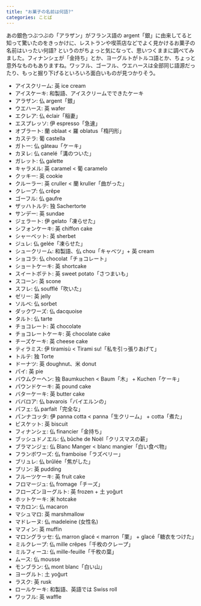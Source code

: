 ```yaml
---
title: "お菓子の名前は何語?"
categories: ことば
---
```


あの銀色つぶつぶの「アラザン」がフランス語の argent「銀」に由来してると知って驚いたのをきっかけに、レストランや喫茶店などでよく見かけるお菓子の名前はいったい何語? というのがちょっと気になって、思いつくままに調べてみました。フィナンシェが「金持ち」とか、ヨーグルトがトルコ語とか、ちょっと意外なものもありますね。ワッフル、ゴーフル、ウエハースは全部同じ語源だったり、もっと掘り下げるといろいろ面白いものが見つかりそう。

- アイスクリーム: 英 ice cream
- アイスケーキ: 和製語、アイスクリームでできたケーキ
- アラザン: 仏 argent「銀」
- ウエハース: 英 wafer
- エクレア: 仏 éclair「稲妻」
- エスプレッソ: 伊 espresso「急速」
- オブラート: 蘭 oblaat < 羅 oblatus「楕円形」
- カステラ: 葡 castella
- ガトー: 仏 gâteau「ケーキ」
- カヌレ: 仏 canelé「溝のついた」
- ガレット: 仏 galette
- キャラメル: 英 caramel < 葡 caramelo
- クッキー: 英 cookie
- クルーラー: 英 cruller < 蘭 kruller「曲がった」
- クレープ: 仏 crêpe
- ゴーフル: 仏 gaufre
- ザッハトルテ: 独 Sachertorte
- サンデー: 英 sundae
- ジェラート: 伊 gelato「凍らせた」
- シフォンケーキ: 英 chiffon cake
- シャーベット: 英 sherbet
- ジュレ: 仏 gelée「凍らせた」
- シュークリーム: 和製語、仏 chou「キャベツ」+ 英 cream
- ショコラ: 仏 chocolat「チョコレート」
- ショートケーキ: 英 shortcake
- スイートポテト: 英 sweet potato「さつまいも」
- スコーン: 英 scone
- スフレ: 仏 soufflé「吹いた」
- ゼリー: 英 jelly
- ソルベ: 仏 sorbet
- ダックワーズ: 仏 dacquoise
- タルト: 仏 tarte
- チョコレート: 英 chocolate
- チョコレートケーキ: 英 chocolate cake
- チーズケーキ: 英 cheese cake
- ティラミス: 伊 tiramisù < Tirami su!「私を引っ張りあげて」
- トルテ: 独 Torte
- ドーナツ: 英 doughnut、米 donut
- パイ: 英 pie
- バウムクーヘン: 独 Baumkuchen < Baum「木」 + Kuchen「ケーキ」
- パウンドケーキ: 英 pound cake
- バターケーキ: 英 butter cake
- ババロア: 仏 bavarois「バイエルンの」
- パフェ: 仏 parfait「完全な」
- パンナコッタ: 伊 panna cotta < panna「生クリーム」 + cotta「煮た」
- ビスケット: 英 biscuit
- フィナンシェ: 仏 financier「金持ち」
- ブッシュドノエル: 仏 bûche de Noël「クリスマスの薪」
- ブラマンジェ: 仏 Blanc Manger < blanc mangier「白い食べ物」
- フランボワーズ: 仏 framboise「ラズベリー」
- ブリュレ: 仏 brûlée「焦がした」
- プリン: 英 pudding
- フルーツケーキ: 英 fruit cake
- フロマージュ: 仏 fromage「チーズ」
- フローズンヨーグルト: 英 frozen + 土 yoğurt
- ホットケーキ: 米 hotcake
- マカロン: 仏 macaron
- マシュマロ: 英 marshmallow
- マドレーヌ: 仏 madeleine (女性名)
- マフィン: 英 muffin
- マロングラッセ: 仏 marron glacé < marron「栗」 + glacé「糖衣をつけた」
- ミルクレープ: 仏 mille crêpes「千枚のクレープ」
- ミルフィーユ: 仏 mille-feuille「千枚の葉」
- ムース: 仏 mousse
- モンブラン: 仏 mont blanc「白い山」
- ヨーグルト: 土 yoğurt
- ラスク: 英 rusk
- ロールケーキ: 和製語、英語では Swiss roll
- ワッフル: 英 waffle
